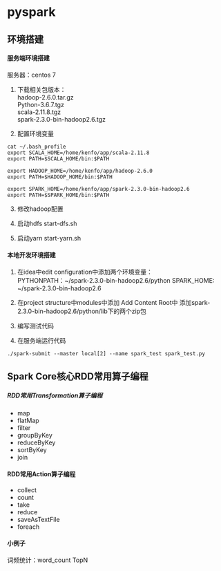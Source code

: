 # pyspark

## 环境搭建
#### 服务端环境搭建
服务器：centos 7   
1. 下载相关包版本：  
hadoop-2.6.0.tar.gz     
Python-3.6.7.tgz    
scala-2.11.8.tgz    
spark-2.3.0-bin-hadoop2.6.tgz  

2. 配置环境变量
```
cat ~/.bash_profile
export SCALA_HOME=/home/kenfo/app/scala-2.11.8
export PATH=$SCALA_HOME/bin:$PATH

export HADOOP_HOME=/home/kenfo/app/hadoop-2.6.0
export PATH=$HADOOP_HOME/bin:$PATH

export SPARK_HOME=/home/kenfo/app/spark-2.3.0-bin-hadoop2.6
export PATH=$SPARK_HOME/bin:$PATH  
```

3. 修改hadoop配置

4. 启动hdfs
start-dfs.sh   
5. 启动yarn
start-yarn.sh  

#### 本地开发环境搭建
1. 在idea中edit configuration中添加两个环境变量：   
PYTHONPATH：~/spark-2.3.0-bin-hadoop2.6/python
SPARK_HOME: ~/spark-2.3.0-bin-hadoop2.6    

2. 在project structure中modules中添加 Add Content Root中
添加spark-2.3.0-bin-hadoop2.6/python/lib下的两个zip包

3. 编写测试代码

4. 在服务端运行代码
```
./spark-submit --master local[2] --name spark_test spark_test.py

```

## Spark Core核心RDD常用算子编程
##### RDD常用Transformation算子编程
- map
- flatMap
- filter 
- groupByKey
- reduceByKey
- sortByKey
- join

#### RDD常用Action算子编程
- collect
- count
- take
- reduce
- saveAsTextFile
- foreach


#### 小例子
词频统计：word_count
TopN   
